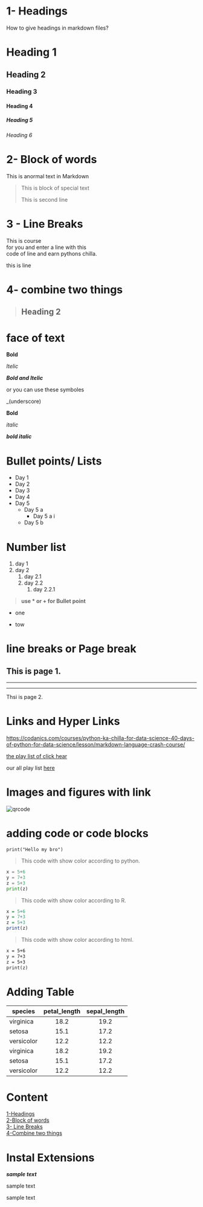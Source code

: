 # 1- Headings

 How to give headings in markdown files? 
#  Heading 1
## Heading 2
### Heading 3
#### Heading 4
##### Heading 5
###### Heading 6

# 2- Block of words

This is anormal text in Markdown

>This is block of special text
>
> This is second line
# 3 - Line Breaks
This is course\
 for you and enter a line with this\
 code of line and earn pythons chilla.

this is line
# 4- combine two things

> ## Heading 2

# face of text
**Bold**

*Itelic*

***Bold and Itelic***

or you can use these symboles

_(underscore)

__Bold__

_italic_

___bold italic___

# Bullet points/ Lists
- Day 1
- Day 2
- Day 3
- Day 4
- Day 5
  - Day 5 a
    - Day 5 a i
  - Day 5 b

 # Number list

 1. day 1
 2. day 2
    1. day 2.1
    2. day 2.2
       1. day 2.2.1
> __use * or + for Bullet point__
* one
+ tow
# line breaks or Page break

This is page 1.
---
___
***
Thsi is page 2.
# Links and Hyper Links

<https://codanics.com/courses/python-ka-chilla-for-data-science-40-days-of-python-for-data-science/lesson/markdown-language-crash-course/>

[the play list of click hear](https://codanics.com/courses/python-ka-chilla-for-data-science-40-days-of-python-for-data-science/lesson/markdown-language-crash-course/)

[Asif]:https://www.youtube.com/

our all play list [here][Asif]

# Images and figures with link

<!-- to joi this course please scane the following qr code: -->

![qrcode](https://www.nps.gov/common/uploads/stories/images/nri/20170102/articles/C44203D3-1DD8-B71B-0B2EB3628D88D1B6/C44203D3-1DD8-B71B-0B2EB3628D88D1B6.jpg)

<!--this is our comment line-->

# adding code or code blocks

`print("Hello my bro")`
>This code with show color according to python.
```python
x = 5+6
y = 7+3
z = 5+3
print(z)
```
>This code with show color according to R.
```r
x = 5+6
y = 7+3
z = 5+3
print(z)
```
>This code with show color according to html.
```html
x = 5+6
y = 7+3
z = 5+3
print(z)
```
# Adding Table

| species | petal_length | sepal_length
|---------|:---------------:|:----------------: 
|virginica| 18.2 | 19.2|
|setosa| 15.1 | 17.2|
|versicolor| 12.2 | 12.2|
|virginica| 18.2 | 19.2|
|setosa| 15.1 | 17.2|
|versicolor| 12.2 | 12.2|

# Content

[1-Headings](#1--headings )\
[2-Block of words](#2--block-of-words)\
[3- Line Breaks](#3---line-breaks)\
[4-Combine two things](#4--combine-two-things)

# Instal Extensions

_**sample text**_

sample text

sample text
